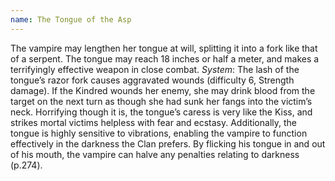 ```yaml
---
name: The Tongue of the Asp
---
```


The vampire may lengthen her tongue at will, splitting it into a fork like that of a serpent. The tongue may reach 18 inches or half a meter, and makes a terrifyingly effective weapon in close combat.
_System_: The lash of the tongue’s razor fork causes aggravated wounds (difficulty 6, Strength damage). If the Kindred wounds her enemy, she may drink blood from the target on the next turn as though she had sunk her fangs into the victim’s neck. Horrifying though it is, the tongue’s caress is very like the Kiss, and strikes mortal victims helpless with fear and ecstasy. Additionally, the tongue is highly sensitive to vibrations, enabling the vampire to function effectively in the darkness the Clan prefers. By flicking his tongue in and out of his mouth, the vampire can halve any penalties relating to darkness (p.274).